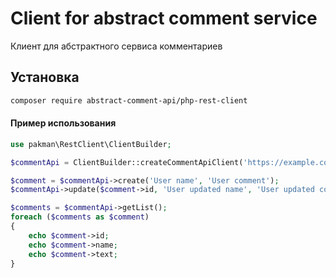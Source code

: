 # Client for abstract comment service 

Клиент для абстрактного сервиса комментариев 

## Установка

```bash
composer require abstract-comment-api/php-rest-client
```

#### Пример использования
```php
use pakman\RestClient\ClientBuilder;

$commentApi = ClientBuilder::createCommentApiClient('https://example.com');

$comment = $commentApi->create('User name', 'User comment');
$commentApi->update($comment->id, 'User updated name', 'User updated comment');

$comments = $commentApi->getList();
foreach ($comments as $comment)
{
    echo $comment->id;
    echo $comment->name;
    echo $comment->text;
}
```
